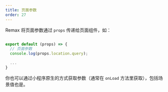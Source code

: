 ```yaml
---
title: 页面参数
order: 27
---
```


Remax 将页面参数通过 `props` 传递给页面组件，如：

```js

export default (props) => {
  // 页面参数
  console.log(props.location.query);

  ...
}
```

你也可以通过小程序原生的方式获取参数（通常在 `onLoad` 方法里获取），包括场景值也是。
